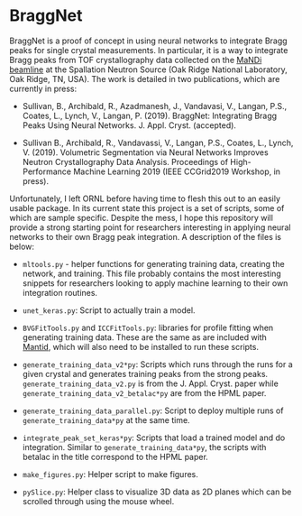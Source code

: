 # BraggNet

BraggNet is a proof of concept in using neural networks to integrate Bragg peaks for single crystal measurements.  In particular, it is a way to integrate Bragg peaks from TOF crystallography data collected on the [MaNDi beamline](https://neutrons.ornl.gov/mandi) at the Spallation Neutron Source (Oak Ridge National Laboratory, Oak Ridge, TN, USA).  The work is detailed in two publications, which are currently in press:

- Sullivan, B., Archibald, R., Azadmanesh, J., Vandavasi, V., Langan, P.S., Coates, L., Lynch, V., Langan, P. (2019). BraggNet: Integrating Bragg Peaks Using Neural Networks. J. Appl. Cryst. (accepted).

- Sullivan B., Archibald, R., Vandavassi, V., Langan, P.S., Coates, L., Lynch, V. (2019). Volumetric Segmentation via Neural Networks Improves Neutron Crystallography Data Analysis. Proceedings of High-Performance Machine Learning 2019 (IEEE CCGrid2019 Workshop, in press).

Unfortunately, I left ORNL before having time to flesh this out to an easily usable package.  In its current state this project is a set of scripts, some of which are sample specific.  Despite the mess, I hope this repository will provide a strong starting point for researchers interesting in applying neural networks to their own Bragg peak integration.  A description of the files is below:

- `mltools.py` - helper functions for generating training data, creating the network, and training.  This file probably contains the most interesting snippets for researchers looking to apply machine learning to their own integration routines.

- `unet_keras.py`: Script to actually train a model.

- `BVGFitTools.py` and `ICCFitTools.py`: libraries for profile fitting when generating training data. These are the same as are included with [Mantid](https://www.mantidproject.org/Main_Page), which will also need to be installed to run these scripts.

- `generate_training_data_v2*py`: Scripts which runs through the runs for a given crystal and generates training peaks from the strong peaks.  `generate_training_data_v2.py` is from the J. Appl. Cryst. paper while `generate_training_data_v2_betalac*py` are from the HPML paper.

- `generate_training_data_parallel.py`: Script to deploy multiple runs of `generate_training_data*py` at the same time.

- `integrate_peak_set_keras*py`: Scripts that load a trained model and do integration.  Similar to `generate_training_data*py`, the scripts with betalac in the title correspond to the HPML paper.

- `make_figures.py`: Helper script to make figures.

- `pySlice.py`: Helper class to visualize 3D data as 2D planes which can be scrolled through using the mouse wheel.



